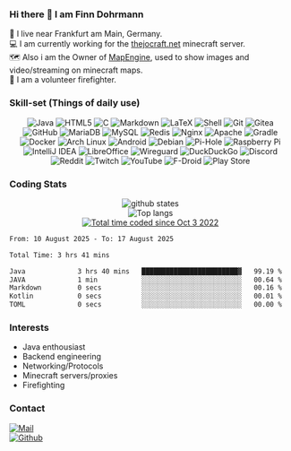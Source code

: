 

### Hi there :wave: I am Finn Dohrmann
:house_with_garden: I live near Frankfurt am Main, Germany.<br>
:computer: I am currently working for the <a href="https://thejocraft.net">thejocraft.net</a> minecraft server.<br>
:world_map: Also i am the Owner of <a href="https://github.com/TheJoCraftNET/MapEngine">MapEngine</a>, used to show images and video/streaming on minecraft maps.<br>
:fire_engine: I am a volunteer firefighter.

### Skill-set (Things of daily use)
<p align="center">
  <img src="https://img.shields.io/badge/java-%23ED8B00.svg?style=for-the-badge&logo=openjdk&logoColor=white" alt="Java">
  <img src="https://img.shields.io/badge/html5-%23E34F26.svg?style=for-the-badge&logo=html5&logoColor=white" alt="HTML5">
  <img src="https://img.shields.io/badge/c-%2300599C.svg?style=for-the-badge&logo=c&logoColor=white" alt="C">
  <img src="https://img.shields.io/badge/markdown-%23000000.svg?style=for-the-badge&logo=markdown&logoColor=white" alt="Markdown">
    <img src="https://img.shields.io/badge/latex-%23008080.svg?style=for-the-badge&logo=latex&logoColor=white" alt="LaTeX">
      <img src="https://img.shields.io/badge/shell_script-%23121011.svg?style=for-the-badge&logo=gnu-bash&logoColor=white" alt="Shell">
  <img src="https://img.shields.io/badge/git-%23F05033.svg?style=for-the-badge&logo=git&logoColor=white" alt="Git">
    <img src="https://img.shields.io/badge/Gitea-34495E?style=for-the-badge&logo=gitea&logoColor=5D9425" alt="Gitea">
    <img src="https://img.shields.io/badge/github-%23121011.svg?style=for-the-badge&logo=github&logoColor=white" alt="GitHub">
  <img src="https://img.shields.io/badge/MariaDB-003545?style=for-the-badge&logo=mariadb&logoColor=white" alt="MariaDB">
  <img src="https://img.shields.io/badge/MySQL-00000F?style=for-the-badge&logo=mysql&logoColor=white" alt="MySQL">
    <img src="https://img.shields.io/badge/redis-%23DD0031.svg?style=for-the-badge&logo=redis&logoColor=white" alt="Redis">
  <img src="https://img.shields.io/badge/nginx-%23009639.svg?style=for-the-badge&logo=nginx&logoColor=white" alt="Nginx">
    <img src="https://img.shields.io/badge/apache-%23D42029.svg?style=for-the-badge&logo=apache&logoColor=white" alt="Apache">
    <img src="https://img.shields.io/badge/Gradle-02303A.svg?style=for-the-badge&logo=Gradle&logoColor=white" alt="Gradle">
  <img src="https://img.shields.io/badge/docker-%230db7ed.svg?style=for-the-badge&logo=docker&logoColor=white" alt="Docker">
    <img src="https://img.shields.io/badge/Arch%20Linux-1793D1?logo=arch-linux&logoColor=fff&style=for-the-badge" alt="Arch Linux">
      <img src="https://img.shields.io/badge/Android-3DDC84?style=for-the-badge&logo=android&logoColor=white" alt="Android">
<img src="https://img.shields.io/badge/Debian-D70A53?style=for-the-badge&logo=debian&logoColor=white" alt="Debian">
  <img src="https://img.shields.io/badge/pihole-%2396060C.svg?style=for-the-badge&logo=pi-hole&logoColor=white" alt="Pi-Hole">
    <img src="https://img.shields.io/badge/-RaspberryPi-C51A4A?style=for-the-badge&logo=Raspberry-Pi" alt="Raspberry Pi">
    <img src="https://img.shields.io/badge/IntelliJIDEA-000000.svg?style=for-the-badge&logo=intellij-idea&logoColor=white" alt="IntelliJ IDEA">
  <img src="https://img.shields.io/badge/LibreOffice-%2318A303?style=for-the-badge&logo=LibreOffice&logoColor=white" alt="LibreOffice">
<img src="https://img.shields.io/badge/wireguard-%2388171A.svg?style=for-the-badge&logo=wireguard&logoColor=white" alt="Wireguard">
  <img src="https://img.shields.io/badge/DuckDuckGo-DE5833?style=for-the-badge&logo=DuckDuckGo&logoColor=white" alt="DuckDuckGo">
    <img src="https://img.shields.io/badge/Discord-%235865F2.svg?style=for-the-badge&logo=discord&logoColor=white" alt="Discord">
<img src="https://img.shields.io/badge/Reddit-FF4500?style=for-the-badge&logo=reddit&logoColor=white" alt="Reddit">
  <img src="https://img.shields.io/badge/Twitch-%239146FF.svg?style=for-the-badge&logo=Twitch&logoColor=white" alt="Twitch">
    <img src="https://img.shields.io/badge/YouTube-%23FF0000.svg?style=for-the-badge&logo=YouTube&logoColor=white" alt="YouTube">
     <img src="https://img.shields.io/badge/F_Droid-1976D2?style=for-the-badge&logo=f-droid&logoColor=white" alt="F-Droid">
  <img src="https://img.shields.io/badge/Google_Play-414141?style=for-the-badge&logo=google-play&logoColor=white" alt="Play Store">
</p>

### Coding Stats
<p align="center"> 
  <img src="https://github-readme-stats.vercel.app/api?username=pianoman911&count_private=true&show_icons=true&theme=apprentice" alt="github states"> 
  <br>
  <img src="https://github-readme-stats.vercel.app/api/top-langs/?username=pianoman911&exclude_repo=pianoman911.github.io&layout=compact&theme=apprentice" alt="Top langs">
  <br>
  <a href="https://wakatime.com/@aa3de515-8c3c-4e63-a691-57587ec123bd"><img src="https://wakatime.com/badge/user/aa3de515-8c3c-4e63-a691-57587ec123bd.svg" alt="Total time coded since Oct 3 2022" /></a>
<br>
<!--START_SECTION:waka-->

```txt
From: 10 August 2025 - To: 17 August 2025

Total Time: 3 hrs 41 mins

Java             3 hrs 40 mins   ████████████████████████▓   99.19 %
JAVA             1 min           ░░░░░░░░░░░░░░░░░░░░░░░░░   00.64 %
Markdown         0 secs          ░░░░░░░░░░░░░░░░░░░░░░░░░   00.16 %
Kotlin           0 secs          ░░░░░░░░░░░░░░░░░░░░░░░░░   00.01 %
TOML             0 secs          ░░░░░░░░░░░░░░░░░░░░░░░░░   00.00 %
```

<!--END_SECTION:waka-->
</p>

### Interests
- Java enthousiast
- Backend engineering
- Networking/Protocols
- Minecraft servers/proxies
- Firefighting

### Contact
<a href="mailto:kontakt@finndohrmann.de" target="_blank">
  <img src="https://img.shields.io/badge/Mail-D14836?style=for-the-badge&logo=gmail&logoColor=white" alt="Mail">
</a><br>
<a href="https://github.com/pianoman911">
  <img src="https://img.shields.io/badge/GitHub-100000?style=for-the-badge&logo=github&logoColor=white" alt="Github">
</a><br>
